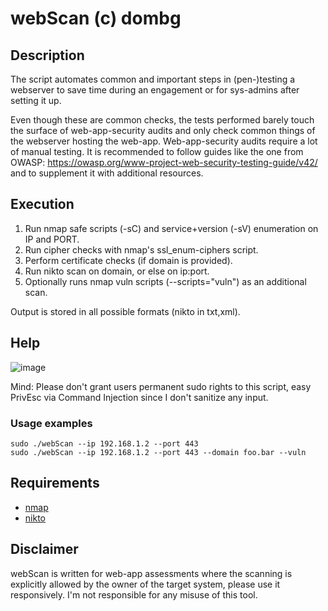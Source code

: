 # webScan (c) dombg

## Description

The script automates common and important steps in (pen-)testing a webserver to save time during an engagement or for sys-admins after setting it up. 

Even though these are common checks, the tests performed barely touch the surface of web-app-security audits and only check common things of the webserver hosting the web-app. Web-app-security audits require a lot of manual testing. It is recommended to follow guides like the one from OWASP: https://owasp.org/www-project-web-security-testing-guide/v42/ and to supplement it with additional resources.

## Execution

1. Run nmap safe scripts (-sC) and service+version (-sV) enumeration on IP and PORT.
2. Run cipher checks with nmap's ssl_enum-ciphers script.
3. Perform certificate checks (if domain is provided).
4. Run nikto scan on domain, or else on ip:port. 
5. Optionally runs nmap vuln scripts (--scripts="vuln") as an additional scan.

Output is stored in all possible formats (nikto in txt,xml).

## Help
![image](https://user-images.githubusercontent.com/7427205/137322622-d964e72e-2673-4a00-90d6-fe19dd6f6c72.png)

Mind: Please don't grant users permanent sudo rights to this script, easy PrivEsc via Command Injection since I don't sanitize any input.

### Usage examples

```
sudo ./webScan --ip 192.168.1.2 --port 443
sudo ./webScan --ip 192.168.1.2 --port 443 --domain foo.bar --vuln
```

## Requirements

- [nmap](https://nmap.org/)
- [nikto](https://github.com/sullo/nikto)

## Disclaimer

webScan is written for web-app assessments where the scanning is explicitly allowed by the owner of the target system, please use it responsively. I'm not responsible for any misuse of this tool.
